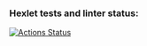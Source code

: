 ### Hexlet tests and linter status:
[![Actions Status](https://github.com/Feoor/java-project-71/actions/workflows/hexlet-check.yml/badge.svg)](https://github.com/Feoor/java-project-71/actions)
